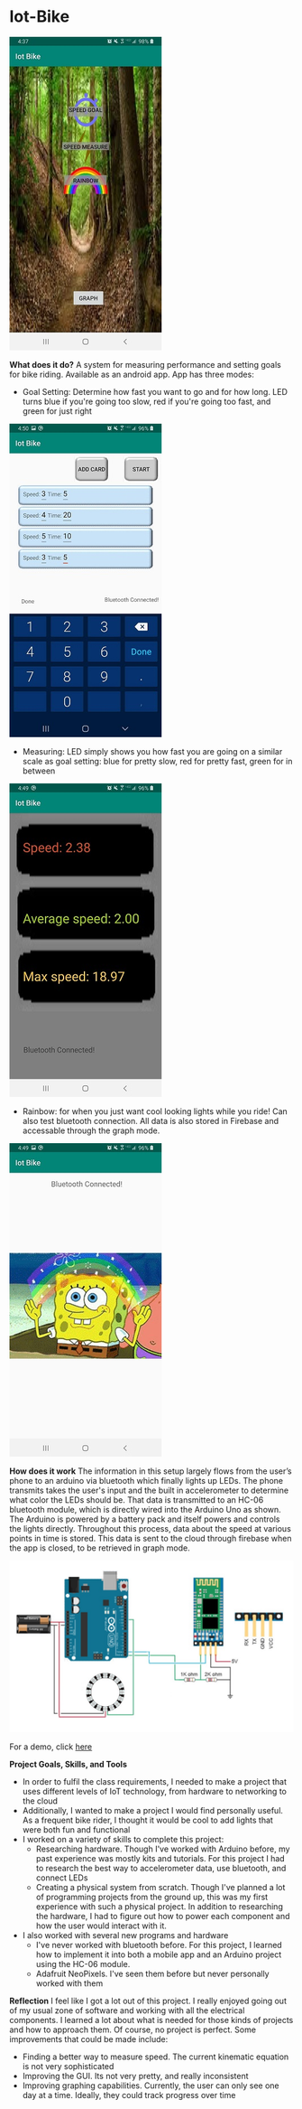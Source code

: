# Iot-Bike


![Main Screen](exampleImages/main.jpg)

**What does it do?**
A system for measuring performance and setting goals for bike riding. Available as an android app. App has three modes:
* Goal Setting: Determine how fast you want to go and for how long. LED turns blue if you're going too slow,
red if you're going too fast, and green for just right

![Goal Screen](exampleImages/goal.jpg)


* Measuring: LED simply shows you how fast you are going on a similar scale as goal setting: blue for pretty
slow, red for pretty fast, green for in between

![Measuring Screen](exampleImages/measure.jpg)


* Rainbow: for when you just want cool looking lights while you ride! Can also test bluetooth connection.
All data is also stored in Firebase and accessable through the graph mode.

![Rainbow Screen](exampleImages/rainbow.jpg)



**How does it work**
The information in this setup largely flows from the user’s phone to an arduino via bluetooth which finally
lights up LEDs. The phone transmits takes the user's input and the built in accelerometer to determine what 
color the LEDs should be. That data is transmitted to an HC-06 bluetooth module, which is directly wired into the
Arduino Uno as shown. The Arduino is powered by a battery pack and itself powers and controls the lights directly.
Throughout this process, data about the speed at various points in time is stored. This data is sent to the cloud
through firebase when the app is closed, to be retrieved in graph mode.

![Diagram of wiring](exampleImages/diagram.jpg)


For a demo, click [here](https://youtu.be/dh8N1zEurHc)

**Project Goals, Skills, and Tools**
* In order to fulfil the class requirements, I needed to make a project that uses different levels of 
IoT technology, from hardware to networking to the cloud
* Additionally, I wanted to make a project I would find personally useful. As a frequent bike rider,
I thought it would be cool to add lights that were both fun and functional
* I worked on a variety of skills to complete this project:
	* Researching hardware. Though I've worked with Arduino before, my past experience was mostly kits
and tutorials. For this project I had to research the best way to accelerometer data, use bluetooth, and 
connect LEDs
	* Creating a physical system from scratch. Though I've planned a lot of programming projects from
the ground up, this was my first experience with such a physical project. In addition to researching the
hardware, I had to figure out how to power each component and how the user would interact with it.
* I also worked with several new programs and hardware
	* I've never worked with bluetooth before. For this project, I learned how to implement it into
both a mobile app and an Arduino project using the HC-06 module.
	* Adafruit NeoPixels. I've seen them before but never personally worked with them


**Reflection**
I feel like I got a lot out of this project. I really enjoyed going out of my usual zone of software
and working with all the electrical components. I learned a lot about what is needed for those kinds
of projects and how to approach them. Of course, no project is perfect. Some improvements that could
be made include:
* Finding a better way to measure speed. The current kinematic equation is not very sophisticated
* Improving the GUI. Its not very pretty, and really inconsistent
* Improving graphing capabilities. Currently, the user can only see one day at a time. Ideally,
they could track progress over time
